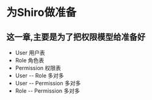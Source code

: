 # 为Shiro做准备

## 这一章,主要是为了把权限模型给准备好

* User 用户表
* Role 角色表
* Permission 权限表
* User -- Role 多对多
* User -- Permission 多对多
* Role -- Permission 多对多
